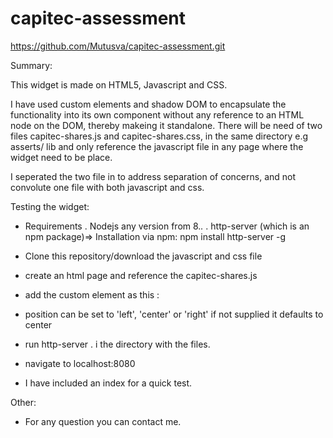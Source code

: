 # capitec-assessment

https://github.com/Mutusva/capitec-assessment.git

Summary:

This widget is made on HTML5, Javascript and CSS.

I have used custom elements and shadow DOM to encapsulate the functionality into its own component without any reference to an HTML node on the DOM, 
thereby makeing it standalone.
There will be need of two files capitec-shares.js and capitec-shares.css, in the same directory e.g asserts/ lib and only reference the javascript file in any page where 
the widget need to be place.

I seperated the two file in to address separation of concerns, and not convolute one file with both javascript and css.

Testing the widget:

 - Requirements
   . Nodejs any version from 8.*.*
   . http-server (which is an npm package)=> Installation via npm: npm install http-server -g

 - Clone this repository/download the javascript and css file
 - create an html page and reference the capitec-shares.js
 - add the custom element as this : <share-calculator position="left"></share-calculator>
 - position can be set to 'left', 'center' or 'right' if not supplied it defaults to center
 - run http-server . i the directory with the files.
 - navigate to localhost:8080
 
 - I have included an index for a quick test.
 

Other:
- For any question you can contact me.
